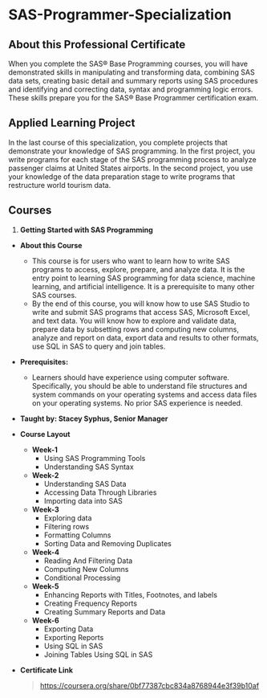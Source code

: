 # SAS-Programmer-Specialization

 ## About this Professional Certificate 
 When you complete the SAS® Base Programming courses, you will have demonstrated skills in manipulating and transforming data, combining SAS data sets, creating basic detail and summary reports using SAS procedures and identifying and correcting data, syntax and programming logic errors. These skills prepare you for the SAS® Base Programmer certification exam.  
 
 ## Applied Learning Project 
 In the last course of this specialization, you complete projects that demonstrate your knowledge of SAS programming. In the first project, you write programs for each stage of the SAS programming process to analyze passenger claims at United States airports. In the second project, you use your knowledge of the data preparation stage to write programs that restructure world tourism data.

## Courses
1. **Getting Started with SAS Programming**
* **About this Course**
    * This course is for users who want to learn how to write SAS programs to access, explore, prepare, and analyze data. It is the entry point to learning SAS programming for data science, machine learning, and artificial intelligence. It is a prerequisite to many other SAS courses.
    * By the end of this course, you will know how to use SAS Studio to write and submit SAS programs that access SAS, Microsoft Excel, and text data. You will know how to explore and validate data, prepare data by subsetting rows and computing new columns, analyze and report on data, export data and results to other formats, use SQL in SAS to query and join tables.
* **Prerequisites:**
    * Learners should have experience using computer software. Specifically, you should be able to understand file structures and system commands on your operating systems and access data files on your operating systems. No prior SAS experience is needed.
* **Taught by:  Stacey Syphus, Senior Manager**

* **Course Layout**
    * **Week-1**
        * Using SAS Programming Tools
        * Understanding SAS Syntax
    * **Week-2**
        * Understanding SAS Data
        * Accessing Data Through Libraries
        * Importing data into SAS
    * **Week-3**
        * Exploring data
        * Filtering rows
        * Formatting Columns
        * Sorting Data and Removing Duplicates
    * **Week-4**
        * Reading And Filtering Data
        * Computing New Columns
        * Conditional Processing
    * **Week-5**
        * Enhancing Reports with Titles, Footnotes, and labels
        * Creating Frequency Reports
        * Creating Summary Reports and Data
    * **Week-6**
        * Exporting Data
        * Exporting Reports
        * Using SQL in SAS
        * Joining Tables Using SQL in SAS
        
* **Certificate Link**
    > https://coursera.org/share/0bf77387cbc834a8768944e3f39b10af	